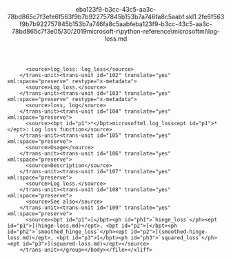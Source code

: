 <?xml version="1.0"?><xliff version="1.2" xmlns="urn:oasis:names:tc:xliff:document:1.2" xmlns:xsi="http://www.w3.org/2001/XMLSchema-instance" xsi:schemaLocation="urn:oasis:names:tc:xliff:document:1.2 xliff-core-1.2-transitional.xsd"><file datatype="xml" original="log-loss.md" source-language="en-US" target-language="en-US"><header><tool tool-id="mdxliff" tool-name="mdxliff" tool-version="1.0-8ab897d" tool-company="Microsoft" /><xliffext:skl_file_name xmlns:xliffext="urn:microsoft:content:schema:xliffextensions">eba123f9-b3cc-43c5-aa3c-78bd865c7f3efe6f563f9b7b922757845b153b7a746fa8c5aabf.skl</xliffext:skl_file_name><xliffext:version xmlns:xliffext="urn:microsoft:content:schema:xliffextensions">1.2</xliffext:version><xliffext:ms.openlocfilehash xmlns:xliffext="urn:microsoft:content:schema:xliffextensions">fe6f563f9b7b922757845b153b7a746fa8c5aabf</xliffext:ms.openlocfilehash><xliffext:ms.sourcegitcommit xmlns:xliffext="urn:microsoft:content:schema:xliffextensions">eba123f9-b3cc-43c5-aa3c-78bd865c7f3e</xliffext:ms.sourcegitcommit><xliffext:ms.lasthandoff xmlns:xliffext="urn:microsoft:content:schema:xliffextensions">05/30/2019</xliffext:ms.lasthandoff><xliffext:ms.openlocfilepath xmlns:xliffext="urn:microsoft:content:schema:xliffextensions">microsoft-r\python-reference\microsoftml\log-loss.md</xliffext:ms.openlocfilepath></header><body><group id="content" extype="content"><trans-unit id="101" translate="yes" xml:space="preserve" restype="x-metadata">
          <source>log_loss: log_loss</source>
        </trans-unit><trans-unit id="102" translate="yes" xml:space="preserve" restype="x-metadata">
          <source>Log loss.</source>
        </trans-unit><trans-unit id="103" translate="yes" xml:space="preserve" restype="x-metadata">
          <source>loss, log</source>
        </trans-unit><trans-unit id="104" translate="yes" xml:space="preserve">
          <source><bpt id="p1">*</bpt>microsoftml.log_loss<ept id="p1">*</ept>: Log loss function</source>
        </trans-unit><trans-unit id="105" translate="yes" xml:space="preserve">
          <source>Usage</source>
        </trans-unit><trans-unit id="106" translate="yes" xml:space="preserve">
          <source>Description</source>
        </trans-unit><trans-unit id="107" translate="yes" xml:space="preserve">
          <source>Log loss.</source>
        </trans-unit><trans-unit id="108" translate="yes" xml:space="preserve">
          <source>See also</source>
        </trans-unit><trans-unit id="109" translate="yes" xml:space="preserve">
          <source><bpt id="p1">[</bpt><ph id="ph1">`hinge_loss`</ph><ept id="p1">](hinge-loss.md)</ept>, <bpt id="p2">[</bpt><ph id="ph2">`smoothed_hinge_loss`</ph><ept id="p2">](smoothed-hinge-loss.md)</ept>, <bpt id="p3">[</bpt><ph id="ph3">`squared_loss`</ph><ept id="p3">](squared-loss.md)</ept></source>
        </trans-unit></group></body></file></xliff>
